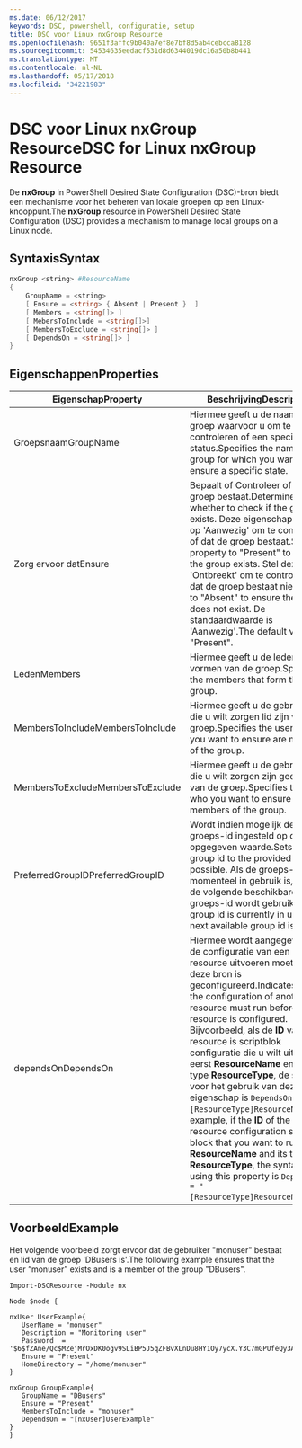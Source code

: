 ```yaml
---
ms.date: 06/12/2017
keywords: DSC, powershell, configuratie, setup
title: DSC voor Linux nxGroup Resource
ms.openlocfilehash: 9651f3affc9b040a7ef8e7bf8d5ab4cebcca8128
ms.sourcegitcommit: 54534635eedacf531d8d6344019dc16a50b8b441
ms.translationtype: MT
ms.contentlocale: nl-NL
ms.lasthandoff: 05/17/2018
ms.locfileid: "34221983"
---
```

# <a name="dsc-for-linux-nxgroup-resource"></a><span data-ttu-id="a0493-103">DSC voor Linux nxGroup Resource</span><span class="sxs-lookup"><span data-stu-id="a0493-103">DSC for Linux nxGroup Resource</span></span>

<span data-ttu-id="a0493-104">De **nxGroup** in PowerShell Desired State Configuration (DSC)-bron biedt een mechanisme voor het beheren van lokale groepen op een Linux-knooppunt.</span><span class="sxs-lookup"><span data-stu-id="a0493-104">The **nxGroup** resource in PowerShell Desired State Configuration (DSC) provides a mechanism to manage local groups on a Linux node.</span></span>

## <a name="syntax"></a><span data-ttu-id="a0493-105">Syntaxis</span><span class="sxs-lookup"><span data-stu-id="a0493-105">Syntax</span></span>

```powershell
nxGroup <string> #ResourceName
{
    GroupName = <string>
    [ Ensure = <string> { Absent | Present }  ]
    [ Members = <string[]> ]
    [ MebersToInclude = <string[]>]
    [ MembersToExclude = <string[]> ]
    [ DependsOn = <string[]> ]
}

```

## <a name="properties"></a><span data-ttu-id="a0493-106">Eigenschappen</span><span class="sxs-lookup"><span data-stu-id="a0493-106">Properties</span></span>

|  <span data-ttu-id="a0493-107">Eigenschap</span><span class="sxs-lookup"><span data-stu-id="a0493-107">Property</span></span> |  <span data-ttu-id="a0493-108">Beschrijving</span><span class="sxs-lookup"><span data-stu-id="a0493-108">Description</span></span> |
|---|---|
| <span data-ttu-id="a0493-109">Groepsnaam</span><span class="sxs-lookup"><span data-stu-id="a0493-109">GroupName</span></span>| <span data-ttu-id="a0493-110">Hiermee geeft u de naam van de groep waarvoor u om te controleren of een specifieke status.</span><span class="sxs-lookup"><span data-stu-id="a0493-110">Specifies the name of the group for which you want to ensure a specific state.</span></span>|
| <span data-ttu-id="a0493-111">Zorg ervoor dat</span><span class="sxs-lookup"><span data-stu-id="a0493-111">Ensure</span></span>| <span data-ttu-id="a0493-112">Bepaalt of Controleer of de groep bestaat.</span><span class="sxs-lookup"><span data-stu-id="a0493-112">Determines whether to check if the group exists.</span></span> <span data-ttu-id="a0493-113">Deze eigenschap instellen op 'Aanwezig' om te controleren of dat de groep bestaat.</span><span class="sxs-lookup"><span data-stu-id="a0493-113">Set this property to "Present" to ensure the group exists.</span></span> <span data-ttu-id="a0493-114">Stel deze in op 'Ontbreekt' om te controleren of dat de groep bestaat niet.</span><span class="sxs-lookup"><span data-stu-id="a0493-114">Set it to "Absent" to ensure the group does not exist.</span></span> <span data-ttu-id="a0493-115">De standaardwaarde is 'Aanwezig'.</span><span class="sxs-lookup"><span data-stu-id="a0493-115">The default value is "Present".</span></span>|
| <span data-ttu-id="a0493-116">Leden</span><span class="sxs-lookup"><span data-stu-id="a0493-116">Members</span></span>| <span data-ttu-id="a0493-117">Hiermee geeft u de leden die vormen van de groep.</span><span class="sxs-lookup"><span data-stu-id="a0493-117">Specifies the members that form the group.</span></span>|
| <span data-ttu-id="a0493-118">MembersToInclude</span><span class="sxs-lookup"><span data-stu-id="a0493-118">MembersToInclude</span></span>| <span data-ttu-id="a0493-119">Hiermee geeft u de gebruikers die u wilt zorgen lid zijn van de groep.</span><span class="sxs-lookup"><span data-stu-id="a0493-119">Specifies the users who you want to ensure are members of the group.</span></span>|
| <span data-ttu-id="a0493-120">MembersToExclude</span><span class="sxs-lookup"><span data-stu-id="a0493-120">MembersToExclude</span></span>| <span data-ttu-id="a0493-121">Hiermee geeft u de gebruikers die u wilt zorgen zijn geen leden van de groep.</span><span class="sxs-lookup"><span data-stu-id="a0493-121">Specifies the users who you want to ensure are not members of the group.</span></span>|
| <span data-ttu-id="a0493-122">PreferredGroupID</span><span class="sxs-lookup"><span data-stu-id="a0493-122">PreferredGroupID</span></span>| <span data-ttu-id="a0493-123">Wordt indien mogelijk de groeps-id ingesteld op de opgegeven waarde.</span><span class="sxs-lookup"><span data-stu-id="a0493-123">Sets the group id to the provided value if possible.</span></span> <span data-ttu-id="a0493-124">Als de groeps-id momenteel in gebruik is, wordt de volgende beschikbare groeps-id wordt gebruikt.</span><span class="sxs-lookup"><span data-stu-id="a0493-124">If the group id is currently in use, the next available group id is used.</span></span>|
| <span data-ttu-id="a0493-125">dependsOn</span><span class="sxs-lookup"><span data-stu-id="a0493-125">DependsOn</span></span> | <span data-ttu-id="a0493-126">Hiermee wordt aangegeven dat de configuratie van een andere resource uitvoeren moet voordat deze bron is geconfigureerd.</span><span class="sxs-lookup"><span data-stu-id="a0493-126">Indicates that the configuration of another resource must run before this resource is configured.</span></span> <span data-ttu-id="a0493-127">Bijvoorbeeld, als de **ID** van de resource is scriptblok configuratie die u wilt uitvoeren eerst **ResourceName** en het type **ResourceType**, de syntaxis voor het gebruik van deze de eigenschap is `DependsOn = "[ResourceType]ResourceName"`.</span><span class="sxs-lookup"><span data-stu-id="a0493-127">For example, if the **ID** of the resource configuration script block that you want to run first is **ResourceName** and its type is **ResourceType**, the syntax for using this property is `DependsOn = "[ResourceType]ResourceName"`.</span></span>|

## <a name="example"></a><span data-ttu-id="a0493-128">Voorbeeld</span><span class="sxs-lookup"><span data-stu-id="a0493-128">Example</span></span>

<span data-ttu-id="a0493-129">Het volgende voorbeeld zorgt ervoor dat de gebruiker "monuser" bestaat en lid van de groep 'DBusers is'.</span><span class="sxs-lookup"><span data-stu-id="a0493-129">The following example ensures that the user “monuser” exists and is a member of the group "DBusers".</span></span>

```
Import-DSCResource -Module nx

Node $node {

nxUser UserExample{
   UserName = "monuser"
   Description = "Monitoring user"
   Password  =    '$6$fZAne/Qc$MZejMrOxDK0ogv9SLiBP5J5qZFBvXLnDu8HY1Oy7ycX.Y3C7mGPUfeQy3A82ev3zIabhDQnj2ayeuGn02CqE/0'
   Ensure = "Present"
   HomeDirectory = "/home/monuser"
}

nxGroup GroupExample{
   GroupName = "DBusers"
   Ensure = "Present"
   MembersToInclude = "monuser"
   DependsOn = "[nxUser]UserExample"
}
}
```